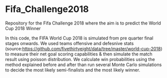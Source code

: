 # Fifa_Challenge2018
Repository for the Fifa Challenge 2018 where the aim is to predict the World Cup 2018 Winner

In this code, the FIFA World Cup 2018 is simulated from pre quarter final stages onwards. We used teams offensive and defesnive stats (source:https://github.com/fivethirtyeight/data/tree/master/world-cup-2018) to measure their net goal scoring capabilities & then simulate the match result using poisson distribution. We calculate win probabilities using the method explained before and after than run several Monte Carlo simulations to decide the most likely semi-finalists and the most likely winner.

